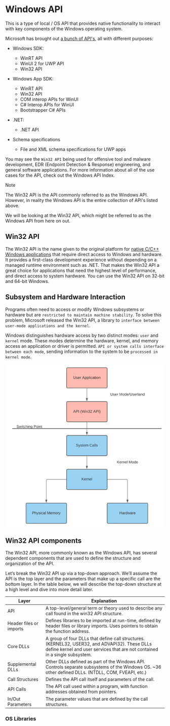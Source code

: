 # Windows API
This is a type of local / OS API that provides native functionality to interact with key components of the Windows operating system.

Microsoft has brought out [a bunch of API's](https://learn.microsoft.com/en-us/windows/apps/api-reference/), all with different purposes:
- Windows SDK:
    - WinRT API
    - WinUI 2 for UWP API
    - Win32 API

- Windows App SDK:
    - WinRT API
    - Win32 API
    - COM interop APIs for WinUI
    - C# Interop APIs for WinUI
    - Bootstrapper C# APIs

- .NET:
  - .NET API

- Schema specifications
  - File and XML schema specifications for UWP apps

You may see the `Win32 API` being used for offensive tool and malware development, EDR (Endpoint Detection & Response) engineering, and general software applications. For more information about all of the use cases for the API, check out the Windows API Index.

> [!NOTE]
> The Win32 API is the API commonly referred to as the Windows API. However, in reality the Windows API is the entire collection of API's listed above.
>
> We will be looking at the Win32 API, which might be referred to as the Windows API from here on out.

## Win32 API
The Win32 API is the name given to the original platform for [native C/C++ Windows applications](https://en.wikipedia.org/wiki/Windows.h) that require direct access to Windows and hardware. It provides a first-class development experience without depending on a managed runtime environment such as .NET. That makes the Win32 API a great choice for applications that need the highest level of performance, and direct access to system hardware. You can use the Win32 API on 32-bit and 64-bit Windows.

## Subsystem and Hardware Interaction
Programs often need to access or modify Windows subsystems or hardware but are `restricted to maintain machine stability`. To solve this problem, Microsoft released the Win32 API, a library to `interface between user-mode applications and the kernel`.

Windows distinguishes hardware access by two distinct modes: `user` and `kernel` mode. These modes determine the hardware, kernel, and memory access an application or driver is permitted. `API or system calls interface between each mode`, sending information to the system to be `processed in kernel mode`.

![Modes](/Windows_Internals/Images/Modes.png)

## Win32 API components
The Win32 API, more commonly known as the Windows API, has several dependent components that are used to define the structure and organization of the API.

Let’s break the Win32 API up via a top-down approach. We’ll assume the API is the top layer and the parameters that make up a specific call are the bottom layer. In the table below, we will describe the top-down structure at a high level and dive into more detail later.

| Layer | Explanation |
|-|-|
| API | A top-level/general term or theory used to describe any call found in the win32 API structure. |
| Header files or imports | Defines libraries to be imported at run-time, defined by header files or library imports. Uses pointers to obtain the function address. |
| Core DLLs | A group of four DLLs that define call structures. (KERNEL32, USER32, and ADVAPI32). These DLLs define kernel and user services that are not contained in a single subsystem. |
| Supplemental DLLs | Other DLLs defined as part of the Windows API. Controls separate subsystems of the Windows OS. ~36 other defined DLLs. (NTDLL, COM, FVEAPI, etc.) |
| Call Structures | Defines the API call itself and parameters of the call. |
| API Calls | The API call used within a program, with function addresses obtained from pointers. |
| In/Out Parameters | The parameter values that are defined by the call structures. |

### OS Libraries
